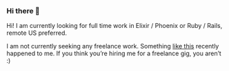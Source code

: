 ### Hi there 👋

Hi! I am currently looking for full time work in Elixir / Phoenix or Ruby / Rails, remote US preferred.

I am not currently seeking any freelance work. Something [like this](https://connortumbleson.com/2022/09/19/someone-is-pretending-to-be-me/)  recently happened to me. If you think you’re hiring me for a freelance gig, you aren’t :)


<!--
**dlederle/dlederle** is a ✨ _special_ ✨ repository because its `README.md` (this file) appears on your GitHub profile.

Here are some ideas to get you started:

- 🔭 I’m currently working on ...
- 🌱 I’m currently learning ...
- 👯 I’m looking to collaborate on ...
- 🤔 I’m looking for help with ...
- 💬 Ask me about ...
- 📫 How to reach me: ...
- 😄 Pronouns: ...
- ⚡ Fun fact: ...
-->
